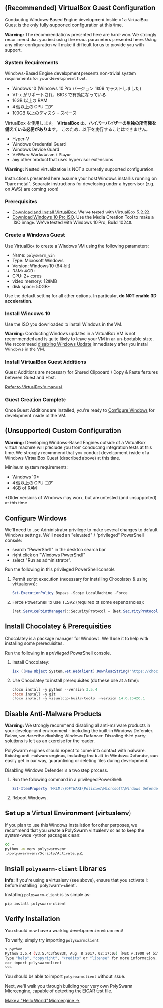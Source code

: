 ## (Recommended) VirtualBox Guest Configuration

Conducting Windows-Based Engine development inside of a VirtualBox Guest is the only fully-supported configuration at this time.

<div class="m-flag m-flag--warning">
  <p>
    <strong>Warning:</strong>
    The recommendations presented here are hard-won.
    We strongly recommend that you test using the exact parameters presented here.
    Using any other configuration will make it difficult for us to provide you with support.
  </p>
</div>

### System Requirements

Windows-Based Engine development presents non-trivial system requirements for your development host:

- Windows 10 (Windows 10 Pro バージョン 1809 でテストしました)
- VT-x がサポートされ、BIOS で有効になっている
- 16GB 以上の RAM
- 4 個以上の CPU コア
- 100GB 以上のディスク・スペース

VirtualBox を使用します。 **VirtualBox は、ハイパーバイザーの単独の所有権を備えている必要があります**。 このため、以下を実行することはできません。

- Hyper-V
- Windows Credential Guard
- Windows Device Guard
- VMWare Workstation / Player
- any other product that uses hypervisor extensions

<div class="m-flag m-flag--warning">
  <p>
    <strong>Warning:</strong>
    Nested virtualization is NOT a currently supported configuration.
  </p>
  <p>
    Instructions presented here assume your host Windows install is running on "bare metal".
    Separate instructions for developing under a hypervisor (e.g. on AWS) are coming soon!
  </p>
</div>

### Prerequisites

- [Download and Install VirtualBox](https://www.virtualbox.org/wiki/Downloads). We've tested with VirtualBox 5.2.22.
- [Download Windows 10 Pro ISO](https://www.microsoft.com/en-us/software-download/windows10ISO). Use the Media Creation Tool to make a .ISO image. We've tested with Windows 10 Pro, Build 10240.

### Create a Windows Guest

Use VirtualBox to create a Windows VM using the following parameters:

- Name: `polyswarm_win`
- Type: Microsoft Windows
- Version: Windows 10 (64-bit)
- RAM: 4GB+
- CPU: 2+ cores
- video memory: 128MB
- disk space: 50GB+

Use the default setting for all other options. In particular, **do NOT enable 3D acceleration**.

### Install Windows 10

Use the ISO you downloaded to install Windows in the VM.

<div class="m-flag m-flag--warning">
  <p>
    <strong>Warning:</strong>
    Conducting Windows updates in a VirtualBox VM is not recommended and is quite likely to leave your VM in an un-bootable state.
    We recommend <a href="https://www.thewindowsclub.com/turn-off-windows-update-in-windows-10">disabling Windows Update</a> immediately after you install Windows in the VM.
  </p>
</div>

### Install VirtualBox Guest Additions

Guest Additions are necessary for Shared Clipboard / Copy & Paste features between Guest and Host.

[Refer to VirtualBox's manual](https://www.virtualbox.org/manual/ch04.html).

### Guest Creation Complete

Once Guest Additions are installed, you're ready to [Configure Windows](#configure-windows) for development inside of the VM.

## (Unsupported) Custom Configuration

<div class="m-flag m-flag--warning">
  <p>
    <strong>Warning:</strong>
    Developing Windows-Based Engines outside of a VirtualBox virtual machine will preclude you from conducting integration tests at this time.
    We strongly recommend that you conduct development inside of a Windows VirtualBox Guest (described above) at this time.
  </p>
</div>

Minimum system requirements:

- Windows 10*
- 4 個以上の CPU コア
- 4GB of RAM

*Older versions of Windows may work, but are untested (and unsupported) at this time.

## Configure Windows

We'll need to use Administrator privilege to make several changes to default Windows settings. We'll need an "elevated" / "privileged" PowerShell console:

- search "PowerShell" in the desktop search bar
- right click on "Windows PowerShell"
- select "Run as administrator".

Run the following in this privileged PowerShell console.

1. Permit script execution (necessary for installing Chocolatey & using virtualenvs):
    
    ```powershell
    Set-ExecutionPolicy Bypass -Scope LocalMachine -Force
    ```

2. Force PowerShell to use TLSv2 (required of some dependancies):
    
    ```powershell
    [Net.ServicePointManager]::SecurityProtocol = [Net.SecurityProtocolType]::Tls12
    ```

## Install Chocolatey & Prerequisities

Chocolatey is a package manager for Windows. We'll use it to help with installing some prerequisites.

Run the following in a *privileged* PowerShell console.

1. Install Chocolatey:
    
    ```powershell
    iex ((New-Object System.Net.WebClient).DownloadString('https://chocolatey.org/install.ps1'))
    ```

2. Use Chocolatey to install prerequisites (do these one at a time):
    
    ```powershell
    choco install -y python --version 3.5.4
    choco install -y git
    choco install -y visualcpp-build-tools --version 14.0.25420.1
    ```

## Disable Anti-Malware Products

<div class="m-flag m-flag--warning">
  <p>
    <strong>Warning:</strong>
    We strongly recommend disabling all anti-malware products in your development environment - including the built-in Windows Defender.
    Below, we describe disabling Windows Defender.
    Disabling third party solutions is left as an exercise for the reader.
  </p>
</div>

PolySwarm engines should expect to come into contact with malware. Existing anti-malware engines, including the built-in Windows Defender, can easily get in our way, quarantining or deleting files during development.

Disabling Windows Defender is a two step process.

1. Run the following command in a privileged PowerShell:
    
    ```powershell
    Set-ItemProperty 'HKLM:\SOFTWARE\Policies\Microsoft\Windows Defender' DisableAntiSpyware 1
    ```

2. Reboot Windows.

## Set up a Virtual Environment (virtualenv)

If you plan to use this Windows installation for other purposes, we recommend that you create a PolySwarm virtualenv so as to keep the system-wide Python packages clean:

```bash
cd ~
python -m venv polyswarmvenv
./polyswarmvenv/Scripts/Activate.ps1
```

## Install `polyswarm-client` Libraries

<div class="m-flag">
  <p>
    <strong>Info:</strong>
    If you're using a virtualenv (see above), ensure that you activate it before installing `polyswarm-client`.
  </p>
</div>

Installing `polyswarm-client` is as simple as:

```bash
pip install polyswarm-client
```

## Verify Installation

You should now have a working development environment!

To verify, simply try importing `polyswarmclient`:

```bash
$ python
Python 3.5.4 (v3.5.4:3f56838, Aug  8 2017, 02:17:05) [MSC v.1900 64 bit (AMD64)] on win32
Type "help", "copyright", "credits" or "license" for more information.
>>> import polyswarmclient
>>>
```

You should be able to import `polyswarmclient` without issue.

Next, we'll walk you through building your very own PolySwarm Microengine, capable of detecting the EICAR test file.

[Make a "Hello World" Microengine →](/microengines-scratch-to-eicar/)